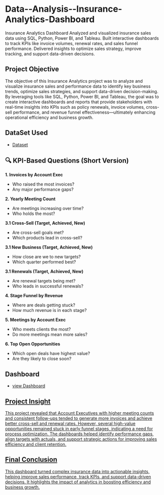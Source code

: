# Data--Analysis--Insurance-Analytics-Dashboard
Insurance Analytics Dashboard Analyzed and visualized insurance sales data using SQL, Python, Power BI, and Tableau. Built interactive dashboards to track KPIs like invoice volumes, renewal rates, and sales funnel performance. Delivered insights to optimize sales strategy, improve tracking, and support data-driven decisions.
## Project Objective
The objective of this Insurance Analytics project was to analyze and visualize insurance sales and performance data to identify key business trends, optimize sales strategies, and support data-driven decision-making. By leveraging tools like SQL, Python, Power BI, and Tableau, the goal was to create interactive dashboards and reports that provide stakeholders with real-time insights into KPIs such as policy renewals, invoice volumes, cross-sell performance, and revenue funnel effectiveness—ultimately enhancing operational efficiency and business growth.

## DataSet Used 
- <a href="https://github.com/MAYANKBODADE/Data--Analysis--Insurance-Analytics-Dashboard/blob/main/Insuarance%20project011111.xlsx">Dataset</a>

## 🔍 KPI-Based Questions (Short Version)

**1. Invoices by Account Exec**
* Who raised the most invoices?
* Any major performance gaps?

**2. Yearly Meeting Count**
* Are meetings increasing over time?
* Who holds the most?

**3.1 Cross-Sell (Target, Achieved, New)**
* Are cross-sell goals met?
* Which products lead in cross-sell?

**3.1 New Business (Target, Achieved, New)**
* How close are we to new targets?
* Which quarter performed best?

**3.1 Renewals (Target, Achieved, New)**
* Are renewal targets being met?
* Who leads in successful renewals?

**4. Stage Funnel by Revenue**
* Where are deals getting stuck?
* How much revenue is in each stage?

**5. Meetings by Account Exec**
* Who meets clients the most?
* Do more meetings mean more sales?

**6. Top Open Opportunities**
* Which open deals have highest value?
* Are they likely to close soon?

## Dashboard 
- <a href="https://github.com/MAYANKBODADE/Data--Analysis--Insurance-Analytics-Dashboard/blob/main/Screenshot%202025-02-18%20084835.png">view Dashboard

## Project Insight
This project revealed that Account Executives with higher meeting counts and consistent follow-ups tended to generate more invoices and achieve better cross-sell and renewal rates. However, several high-value opportunities remained stuck in early funnel stages, indicating a need for process optimization. The dashboards helped identify performance gaps, align targets with actuals, and support strategic actions for improving sales efficiency and client retention.


## Final Conclusion
This dashboard turned complex insurance data into actionable insights, helping improve sales performance, track KPIs, and support data-driven decisions. It highlights the impact of analytics in boosting efficiency and business growth.
